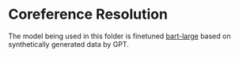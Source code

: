 # Coreference Resolution

The model being used in this folder is finetuned [bart-large](https://huggingface.co/facebook/bart-large) based on synthetically generated data by GPT.